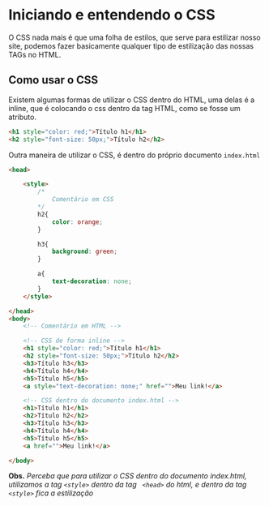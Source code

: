 # Iniciando e entendendo o CSS

O CSS nada mais é que uma folha de estilos, que serve para estilizar nosso site, podemos fazer basicamente qualquer tipo de estilização das nossas TAGs no HTML.

## Como usar o CSS

Existem algumas formas de utilizar o CSS dentro do HTML, uma delas é a inline, que é colocando o css dentro da tag HTML, como se fosse um atributo.

```html
<h1 style="color: red;">Título h1</h1>
<h2 style="font-size: 50px;">Título h2</h2>
```

Outra maneira de utilizar o CSS, é dentro do próprio documento `index.html`

```html
<head>

    <style>
        /* 
            Comentário em CSS 
        */
        h2{
            color: orange;
        }

        h3{
            background: green;
        }

        a{
            text-decoration: none;
        }
    </style>

</head>
<body>
    <!-- Comentário em HTML -->

    <!-- CSS de forma inline -->
    <h1 style="color: red;">Título h1</h1>
    <h2 style="font-size: 50px;">Título h2</h2>
    <h3>Título h3</h3>
    <h4>Título h4</h4>
    <h5>Título h5</h5>
    <a style="text-decoration: none;" href="">Meu link!</a>

    <!-- CSS dentro do documento index.html -->
    <h1>Título h1</h1>
    <h2>Título h2</h2>
    <h3>Título h3</h3>
    <h4>Título h4</h4>
    <h5>Título h5</h5>
    <a href="">Meu link!</a>

</body>
```

**Obs.** *Perceba que para utilizar o CSS dentro do documento index.html, utilizamos a tag `<style>` dentro da tag ` <head>` do html, e dentro da tag ` <style>` fica a estilização*
